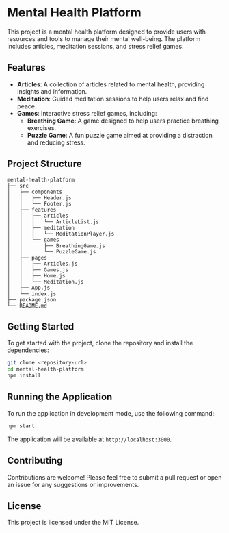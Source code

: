 # Mental Health Platform

This project is a mental health platform designed to provide users with resources and tools to manage their mental well-being. The platform includes articles, meditation sessions, and stress relief games.

## Features

- **Articles**: A collection of articles related to mental health, providing insights and information.
- **Meditation**: Guided meditation sessions to help users relax and find peace.
- **Games**: Interactive stress relief games, including:
  - **Breathing Game**: A game designed to help users practice breathing exercises.
  - **Puzzle Game**: A fun puzzle game aimed at providing a distraction and reducing stress.

## Project Structure

```
mental-health-platform
├── src
│   ├── components
│   │   ├── Header.js
│   │   └── Footer.js
│   ├── features
│   │   ├── articles
│   │   │   └── ArticleList.js
│   │   ├── meditation
│   │   │   └── MeditationPlayer.js
│   │   └── games
│   │       ├── BreathingGame.js
│   │       └── PuzzleGame.js
│   ├── pages
│   │   ├── Articles.js
│   │   ├── Games.js
│   │   ├── Home.js
│   │   └── Meditation.js
│   ├── App.js
│   └── index.js
├── package.json
└── README.md
```

## Getting Started

To get started with the project, clone the repository and install the dependencies:

```bash
git clone <repository-url>
cd mental-health-platform
npm install
```

## Running the Application

To run the application in development mode, use the following command:

```bash
npm start
```

The application will be available at `http://localhost:3000`.

## Contributing

Contributions are welcome! Please feel free to submit a pull request or open an issue for any suggestions or improvements.

## License

This project is licensed under the MIT License.